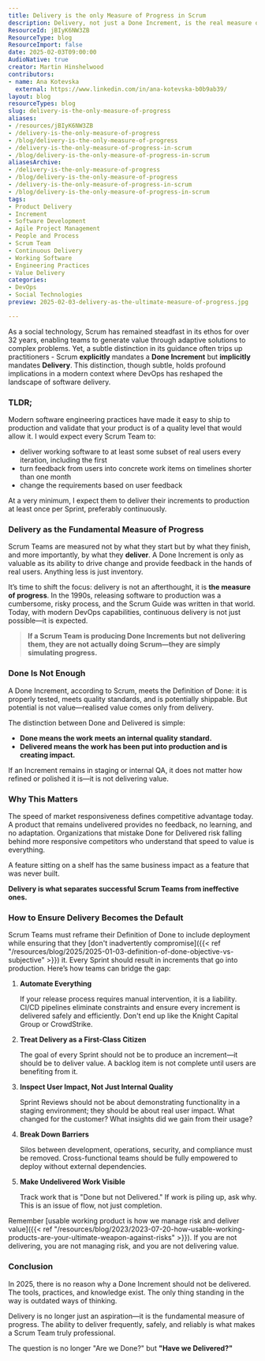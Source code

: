 ```yaml
---
title: Delivery is the only Measure of Progress in Scrum
description: Delivery, not just a Done Increment, is the real measure of progress in Scrum. In 2025, if you're not delivering every Sprint, you're not truly Agile.
ResourceId: jBIyK6NW3ZB
ResourceType: blog
ResourceImport: false
date: 2025-02-03T09:00:00
AudioNative: true
creator: Martin Hinshelwood
contributors:
- name: Ana Kotevska
  external: https://www.linkedin.com/in/ana-kotevska-b0b9ab39/
layout: blog
resourceTypes: blog
slug: delivery-is-the-only-measure-of-progress
aliases:
- /resources/jBIyK6NW3ZB
- /delivery-is-the-only-measure-of-progress
- /blog/delivery-is-the-only-measure-of-progress
- /delivery-is-the-only-measure-of-progress-in-scrum
- /blog/delivery-is-the-only-measure-of-progress-in-scrum
aliasesArchive:
- /delivery-is-the-only-measure-of-progress
- /blog/delivery-is-the-only-measure-of-progress
- /delivery-is-the-only-measure-of-progress-in-scrum
- /blog/delivery-is-the-only-measure-of-progress-in-scrum
tags:
- Product Delivery
- Increment
- Software Development
- Agile Project Management
- People and Process
- Scrum Team
- Continuous Delivery
- Working Software
- Engineering Practices
- Value Delivery
categories:
- DevOps
- Social Technologies
preview: 2025-02-03-delivery-as-the-ultimate-measure-of-progress.jpg

---
```

As a social technology, Scrum has remained steadfast in its ethos for over 32 years, enabling teams to generate value through adaptive solutions to complex problems. Yet, a subtle distinction in its guidance often trips up practitioners - Scrum **explicitly** mandates a **Done Increment** but **implicitly** mandates **Delivery**. This distinction, though subtle, holds profound implications in a modern context where DevOps has reshaped the landscape of software delivery.

### TLDR;

Modern software engineering practices have made it easy to ship to production and validate that your product is of a quality level that would allow it. I would expect every Scrum Team to:

- deliver working software to at least some subset of real users every iteration, including the first
- turn feedback from users into concrete work items on timelines shorter than one month
- change the requirements based on user feedback

At a very minimum, I expect them to deliver their increments to production at least once per Sprint, preferably continuously.

### Delivery as the Fundamental Measure of Progress

Scrum Teams are measured not by what they start but by what they finish, and more importantly, by what they **deliver**. A Done Increment is only as valuable as its ability to drive change and provide feedback in the hands of real users. Anything less is just inventory.

It’s time to shift the focus: delivery is not an afterthought, it is **the measure of progress**. In the 1990s, releasing software to production was a cumbersome, risky process, and the Scrum Guide was written in that world. Today, with modern DevOps capabilities, continuous delivery is not just possible—it is expected.

> **If a Scrum Team is producing Done Increments but not delivering them, they are not actually doing Scrum—they are simply simulating progress.**

### Done Is Not Enough

A Done Increment, according to Scrum, meets the Definition of Done: it is properly tested, meets quality standards, and is potentially shippable. But potential is not value—realised value comes only from delivery.

The distinction between Done and Delivered is simple:

- **Done means the work meets an internal quality standard.**
- **Delivered means the work has been put into production and is creating impact.**

If an Increment remains in staging or internal QA, it does not matter how refined or polished it is—it is not delivering value.

### Why This Matters

The speed of market responsiveness defines competitive advantage today. A product that remains undelivered provides no feedback, no learning, and no adaptation. Organizations that mistake Done for Delivered risk falling behind more responsive competitors who understand that speed to value is everything.

A feature sitting on a shelf has the same business impact as a feature that was never built.

**Delivery is what separates successful Scrum Teams from ineffective ones.**

### How to Ensure Delivery Becomes the Default

Scrum Teams must reframe their Definition of Done to include deployment while ensuring that they [don't inadvertently compromise]({{< ref "/resources/blog/2025/2025-01-03-definition-of-done-objective-vs-subjective" >}}) it. Every Sprint should result in increments that go into production. Here’s how teams can bridge the gap:

1. **Automate Everything**

   If your release process requires manual intervention, it is a liability. CI/CD pipelines eliminate constraints and ensure every increment is delivered safely and efficiently. Don't end up like the Knight Capital Group or CrowdStrike.

2. **Treat Delivery as a First-Class Citizen**

   The goal of every Sprint should not be to produce an increment—it should be to deliver value. A backlog item is not complete until users are benefiting from it.

3. **Inspect User Impact, Not Just Internal Quality**

   Sprint Reviews should not be about demonstrating functionality in a staging environment; they should be about real user impact. What changed for the customer? What insights did we gain from their usage?

4. **Break Down Barriers**

   Silos between development, operations, security, and compliance must be removed. Cross-functional teams should be fully empowered to deploy without external dependencies.

5. **Make Undelivered Work Visible**

   Track work that is "Done but not Delivered." If work is piling up, ask why. This is an issue of flow, not just completion.

Remember [usable working product is how we manage risk and deliver value]({{< ref "/resources/blog/2023/2023-07-20-how-usable-working-products-are-your-ultimate-weapon-against-risks" >}}). If you are not delivering, you are not managing risk, and you are not delivering value.

### Conclusion

In 2025, there is no reason why a Done Increment should not be delivered. The tools, practices, and knowledge exist. The only thing standing in the way is outdated ways of thinking.

Delivery is no longer just an aspiration—it is the fundamental measure of progress. The ability to deliver frequently, safely, and reliably is what makes a Scrum Team truly professional.

The question is no longer "Are we Done?" but **"Have we Delivered?"**
